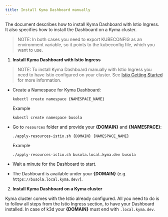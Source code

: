 ```yaml
---
title: Install Kyma Dashboard manually
---
```


The document describes how to install Kyma Dashboard with Istio Ingress. It also specifies how to install the Dashboard on a Kyma cluster.

> NOTE: In both cases you need to export KUBECONFIG as an environment variable, so it points to the kubeconfig file, which you want to use.

1. **Install Kyma Dashboard with Istio Ingress**

> NOTE: To install Kyma Dashboard manually with Istio Ingress you need to have Istio configured on your cluster. See [Istio Getting Started](https://istio.io/latest/docs/setup/getting-started/) for more information.

- Create a Namespace for Kyma Dashboard:

  `kubectl create namespace {NAMESPACE_NAME}`

  Example

  `kubectl create namespace busola`

- Go to `resources` folder and provide your **{DOMAIN}** and **{NAMESPACE}**:

  `./apply-resources-istio.sh {DOMAIN} {NAMESPACE_NAME}`

  Example

  `./apply-resources-istio.sh busola.local.kyma.dev busola`

- Wait a minute for the Dashboard to start.
- The Dashboard is available under your **{DOMAIN}** (e.g. `https://busola.local.kyma.dev/`).

2. **Install Kyma Dashboard on a Kyma cluster**

Kyma cluster comes with the Istio already configured. All you need to do is to follow all steps from the Istio Ingress section, to have your Dashboard installed.
In case of k3d your **{DOMAIN}** must end with `.local.kyma.dev`.
